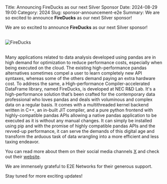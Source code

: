 Title: Announcing FireDucks as our next Silver Sponsor
Date: 2024-08-29 19:00
Category: 2024
Slug: sponsor-announcement-e2e
Summary: We are so excited to announce **FireDucks** as our next Silver sponsor!

We are so excited to announce **FireDucks** as our next Silver sponsor!

<br>
<div class="text-center">
  <a href="https://fireducks-dev.github.io/" target="_blank" style="border: none; text-decoration: none;">
    <img src="{static}/images/2024/sponsor-fireducks.png" alt="FireDucks" class="img-fluid responsive-image">
  </a>
</div>
<br>

Many applications related to data analysis developed using pandas are in high demand for optimization to reduce performance costs, especially when being executed on the cloud. The existing high-performance pandas alternatives sometimes compel a user to learn completely new API syntaxes, whereas some of the others demand paying an extra hardware cost. To address the same, a High-performance Compiler-accelerated DataFrame library, named FireDucks, is developed at NEC R&D Lab. It's a high-performance solution that’s been crafted for the contemporary data professional who loves pandas and deals with voluminous and complex data on a regular basis. It comes with a multithreaded kernel backend written in C++, an in-built JIT compiler, and a pure python frontend with highly-compatible pandas APIs allowing a native pandas application to be executed as it is without any manual changes. It can simply be installed using pip and with the promise of highly compatible pandas APIs and the revved-up performance, it can serve the demands of this digital age and transform the arduous task of data wrangling into a more efficient and less taxing endeavor.

You can read more about them on their social media channels [X](https://x.com/fireducksdev) and check out their [website](https://fireducks-dev.github.io/).

We are immensely grateful to E2E Networks for their generous support.

Stay tuned for more exciting updates!
